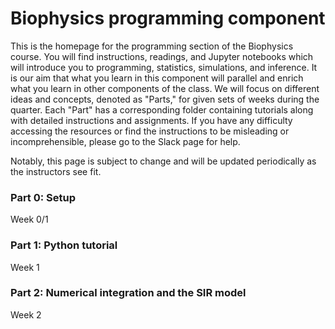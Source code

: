 # Biophysics programming component

This is the homepage for the programming section of the Biophysics course.
You will find instructions, readings, and Jupyter notebooks which will introduce you to programming, statistics, simulations, and inference.
It is our aim that what you learn in this component will parallel and enrich what you learn in other components of the class.
We will focus on different ideas and concepts, denoted as "Parts," for given sets of weeks during the quarter.
Each "Part" has a corresponding folder containing tutorials along with detailed instructions and assignments.
If you have any difficulty accessing the resources or find the instructions to be misleading or incomprehensible, please go to the Slack page for help.

Notably, this page is subject to change and will be updated periodically as the instructors see fit.

### Part 0: Setup
Week 0/1

### Part 1: Python tutorial
Week 1

### Part 2: Numerical integration and the SIR model

Week 2
